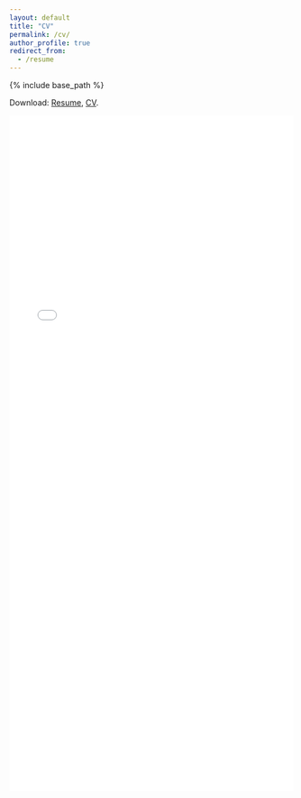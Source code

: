 ```yaml
---
layout: default
title: "CV"
permalink: /cv/
author_profile: true
redirect_from:
  - /resume
---
```


{% include base_path %}

Download: [Resume](/files/resume_matteoiudice_7.pdf), [CV](/files/cv_matteoiudice_7.pdf).

<iframe src="/files/cv_matteoiudice_7.pdf" width="100%" height="1200" frameborder="no" border="0" marginwidth="0" marginheight="0"></iframe>

